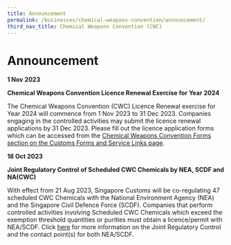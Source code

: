 ```yaml
---
title: Announcement
permalink: /businesses/chemical-weapons-convention/announcement/
third_nav_title: Chemical Weapons Convention (CWC)
---
```

# Announcement 
 
**1 Nov 2023**

**Chemical Weapons Convention Licence Renewal Exercise for Year 2024**

The Chemical Weapons Convention (CWC) Licence Renewal exercise for Year 2024 will commence from 1 Nov 2023 to 31 Dec 2023. Companies engaging in the controlled activities may submit the licence renewal applications by 31 Dec 2023. Please fill out the licence application forms which can be accessed from the      [Chemical Weapons Convention Forms section on the Customs Forms and Service Links page](https://www.customs.gov.sg/eservices/customs-forms-and-service-links).

**18 Oct 2023**

 **Joint Regulatory Control of Scheduled CWC Chemicals by NEA, SCDF and NA(CWC)**

With effect from 21 Aug 2023, Singapore Customs will be co-regulating 47 scheduled CWC Chemicals with the National Environment Agency (NEA) and the Singapore Civil Defence Force (SCDF). Companies that perform controlled activities involving Scheduled CWC Chemicals which exceed the exemption threshold quantities or purities must obtain a licence/permit with NEA/SCDF. Click [here](https://www.customs.gov.sg/news-and-media/competent-authorities-circulars/) for more information on the Joint Regulatory Control and the contact point(s) for both NEA/SCDF.